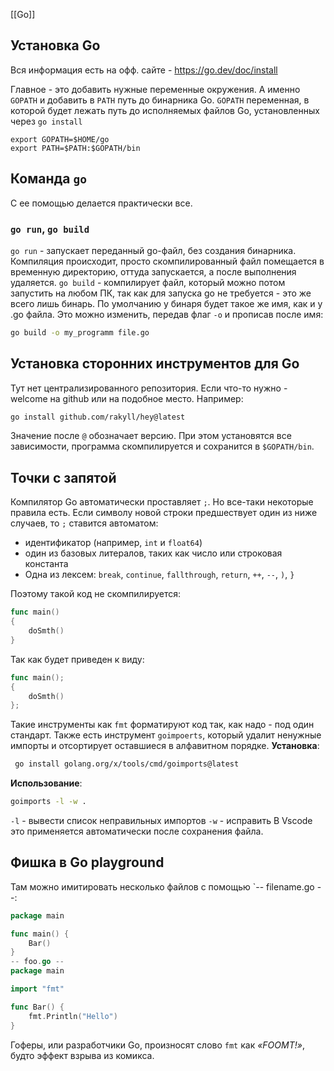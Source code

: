 [[Go]]

## Установка Go
Вся информация есть на офф. сайте - https://go.dev/doc/install

Главное - это добавить нужные переменные окружения. А именно `GOPATH` и добавить в `PATH` путь до бинарника Go.
`GOPATH` переменная, в которой будет лежать путь до исполняемых файлов Go, установленных через `go install`

```
export GOPATH=$HOME/go
export PATH=$PATH:$GOPATH/bin
```

## Команда `go`
С ее помощью делается практически все.

### `go run`, `go build`
`go run` - запускает переданный go-файл, без создания бинарника. Компиляция происходит, просто скомпилированный файл помещается в временную директорию, оттуда запускается, а после выполнения удаляется. 
`go build` - компилирует файл, который можно потом запустить на любом ПК, так как для запуска go не требуется - это же всего лишь бинарь. По умолчанию у бинаря будет такое же имя, как и у .go файла. Это можно изменить, передав флаг `-o` и прописав после имя:
```bash
go build -o my_programm file.go
```

## Установка сторонних инструментов для Go
Тут нет централизированного репозитория. Если что-то нужно - welcome на github или на подобное место. Например:
```bash
go install github.com/rakyll/hey@latest
```
Значение после `@` обозначает версию. При этом установятся все зависимости, программа скомпилируется и сохранится в `$GOPATH/bin`.

## Точки с запятой
Компилятор Go автоматически проставляет `;`. Но все-таки некоторые правила есть. Если символу новой строки предшествует один из ниже случаев, то `;` ставится автоматом:
- идентификатор (например,  `int` и `float64`)
- один из базовых литералов, таких как число или строковая константа
- Одна из лексем: `break`, `continue`, `fallthrough`, `return`, `++`, `--`, `)`, `}`

Поэтому такой код не скомпилируется:
```go
func main()
{
	doSmth()
}
```
Так как будет приведен к виду:
```go
func main();
{
	doSmth()
};
```

Такие инструменты как `fmt` форматируют код так, как надо - под один стандарт. Также есть инструмент `goimpoerts`, который удалит ненужные импорты и отсортирует оставшиеся в алфавитном порядке. 
**Установка**:
```bash
 go install golang.org/x/tools/cmd/goimports@latest
```
**Использование**:
```bash
goimports -l -w .
```
`-l` - вывести список неправильных импортов
`-w` - исправить
В Vscode это применяется автоматически после сохранения файла.

## Фишка в Go playground
Там можно имитировать несколько файлов с помощью `-- filename.go --:
```go 
package main

func main() {
	Bar()
}
-- foo.go --
package main

import "fmt"

func Bar() {
	fmt.Println("Hello")
}

```
Гоферы, или разработчики Go, произносят слово `fmt` как _«FOOMT!»_, будто эффект взрыва из комикса.